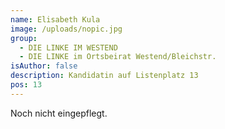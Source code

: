 ```yaml
---
name: Elisabeth Kula
image: /uploads/nopic.jpg
group:
  - DIE LINKE IM WESTEND
  - DIE LINKE im Ortsbeirat Westend/Bleichstr.
isAuthor: false
description: Kandidatin auf Listenplatz 13
pos: 13
---
```


Noch nicht eingepflegt.